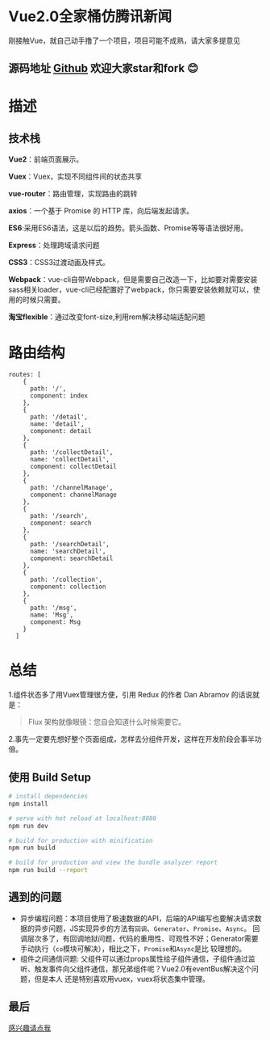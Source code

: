 # Vue2.0全家桶仿腾讯新闻
刚接触Vue，就自己动手撸了一个项目，项目可能不成熟，请大家多提意见

## 源码地址 [Github](https://github.com/designdacity/vue-news) 欢迎大家star和fork :blush:
# 描述

## 技术栈
**Vue2**：前端页面展示。

**Vuex**：Vuex，实现不同组件间的状态共享

**vue-router**：路由管理，实现路由的跳转

**axios**：一个基于 Promise 的 HTTP 库，向后端发起请求。

**ES6**:采用ES6语法，这是以后的趋势。箭头函数、Promise等等语法很好用。

**Express**：处理跨域请求问题

**CSS3**：CSS3过渡动画及样式。

**Webpack**：vue-cli自带Webpack，但是需要自己改造一下，比如要对需要安装sass相关loader，vue-cli已经配置好了webpack，你只需要安装依赖就可以，使用的时候只需要<style lang="scss"></style>。

**淘宝flexible**：通过改变font-size,利用rem解决移动端适配问题

# 路由结构
```
routes: [
    {
      path: '/',
      component: index
    },
    {
      path: '/detail',
      name: 'detail',
      component: detail
    },
    {
      path: '/collectDetail',
      name: 'collectDetail',
      component: collectDetail
    },
    {
      path: '/channelManage',
      component: channelManage
    },
    {
      path: '/search',
      component: search
    },
    {
      path: '/searchDetail',
      name: 'searchDetail',
      component: searchDetail
    },
    {
      path: '/collection',
      component: collection
    },
    {
      path: '/msg',
      name: 'Msg',
      component: Msg
    }
  ]
```
# 总结

1.组件状态多了用Vuex管理很方便，引用 Redux 的作者 Dan Abramov 的话说就是：
>Flux 架构就像眼镜：您自会知道什么时候需要它。

2.事先一定要先想好整个页面组成，怎样去分组件开发，这样在开发阶段会事半功倍。
## 使用 Build Setup

``` bash
# install dependencies
npm install

# serve with hot reload at localhost:8080
npm run dev

# build for production with minification
npm run build

# build for production and view the bundle analyzer report
npm run build --report
```
## 遇到的问题
* 异步编程问题：本项目使用了极速数据的API，后端的API编写也要解决请求数据的异步问题，JS实现异步的方法有`回调`、`Generator`、`Promise`、`Async`。
  回调层次多了，有回调地狱问题，代码的重用性、可观性不好；Generator需要手动执行（`co`模块可解决），相比之下，`Promise`和`Async`是比                 较理想的。
* 组件之间通信问题: 父组件可以通过props属性给子组件通信，子组件通过监听、触发事件向父组件通信，那兄弟组件呢？Vue2.0有eventBus解决这个问题，但是本人   还是特别喜欢用vuex，vuex将状态集中管理。
## 最后
[感兴趣请点我](http://os35cjzya.bkt.clouddn.com/%E9%9B%B7%E6%AF%85%E7%9A%84%E7%AE%80%E5%8E%86%20%281%29.pdf)



